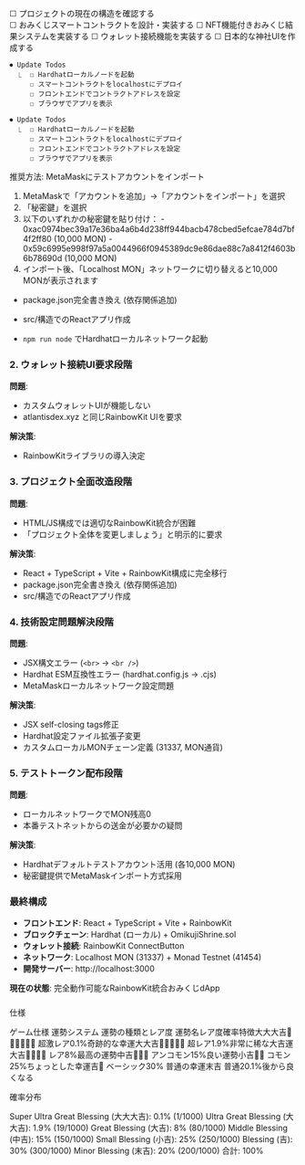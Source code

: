   ☐ プロジェクトの現在の構造を確認する          
     ☐ おみくじスマートコントラクトを設計・実装する
     ☐ NFT機能付きおみくじ結果システムを実装する
     ☐ ウォレット接続機能を実装する
     ☐ 日本的な神社UIを作成する


```
⏺ Update Todos
  ⎿  ☐ Hardhatローカルノードを起動
     ☐ スマートコントラクトをlocalhostにデプロイ
     ☐ フロントエンドでコントラクトアドレスを設定
     ☐ ブラウザでアプリを表示

⏺ Update Todos
  ⎿  ☐ Hardhatローカルノードを起動
     ☐ スマートコントラクトをlocalhostにデプロイ
     ☐ フロントエンドでコントラクトアドレスを設定
     ☐ ブラウザでアプリを表示
```







 推奨方法: MetaMaskにテストアカウントをインポート

  1. MetaMaskで「アカウントを追加」→「アカウントをインポート」を選択
  2. 「秘密鍵」を選択
  3. 以下のいずれかの秘密鍵を貼り付け：
    - 0xac0974bec39a17e36ba4a6b4d238ff944bacb478cbed5efcae784d7bf4f2ff80 (10,000 MON)
    - 0x59c6995e998f97a5a0044966f0945389dc9e86dae88c7a8412f4603b6b78690d (10,000 MON)
  4. インポート後、「Localhost MON」ネットワークに切り替えると10,000 MONが表示されます


  - package.json完全書き換え (依存関係追加)
  - src/構造でのReactアプリ作成


  - `npm run node` でHardhatローカルネットワーク起動

  ### 2. **ウォレット接続UI要求段階**
  **問題**:
  - カスタムウォレットUIが機能しない
  - atlantisdex.xyz と同じRainbowKit UIを要求

  **解決策**:
  - RainbowKitライブラリの導入決定

  ### 3. **プロジェクト全面改造段階**
  **問題**:
  - HTML/JS構成では適切なRainbowKit統合が困難
  - 「プロジェクト全体を変更しましょう」と明示的に要求

  **解決策**:
  - React + TypeScript + Vite + RainbowKit構成に完全移行
  - package.json完全書き換え (依存関係追加)
  - src/構造でのReactアプリ作成

  ### 4. **技術設定問題解決段階**
  **問題**:
  - JSX構文エラー (`<br>` → `<br />`)
  - Hardhat ESM互換性エラー (hardhat.config.js → .cjs)
  - MetaMaskローカルネットワーク設定問題

  **解決策**:
  - JSX self-closing tags修正
  - Hardhat設定ファイル拡張子変更
  - カスタムローカルMONチェーン定義 (31337, MON通貨)

  ### 5. **テストトークン配布段階**
  **問題**:
  - ローカルネットワークでMON残高0
  - 本番テストネットからの送金が必要かの疑問

  **解決策**:
  - Hardhatデフォルトテストアカウント活用 (各10,000 MON)
  - 秘密鍵提供でMetaMaskインポート方式採用

  ### **最終構成**
  - **フロントエンド**: React + TypeScript + Vite + RainbowKit
  - **ブロックチェーン**: Hardhat (ローカル) + OmikujiShrine.sol
  - **ウォレット接続**: RainbowKit ConnectButton
  - **ネットワーク**: Localhost MON (31337) + Monad Testnet (41454)
  - **開発サーバー**: http://localhost:3000

  **現在の状態**: 完全動作可能なRainbowKit統合おみくじdApp



###

仕様

ゲーム仕様
運勢システム
運勢の種類とレア度
運勢名レア度確率特徴大大大吉🌟🌟🌟🌟🌟🌟
超激レア0.1%奇跡的な幸運大大吉🌟🌟🌟🌟🌟
超レア1.9%非常に稀な大吉運大吉🌟🌟🌟🌟
レア8%最高の運勢中吉🌟🌟🌟
アンコモン15%良い運勢小吉🌟🌟
コモン25%ちょっとした幸運吉🌟
ベーシック30% 普通の幸運末吉 普通20.1%後から良くなる

確率分布

Super Ultra Great Blessing (大大大吉): 0.1% (1/1000)
Ultra Great Blessing (大大吉): 1.9% (19/1000)
Great Blessing (大吉): 8% (80/1000)
Middle Blessing (中吉): 15% (150/1000)
Small Blessing (小吉): 25% (250/1000)
Blessing (吉): 30% (300/1000)
Minor Blessing (末吉): 20% (200/1000)
合計: 100%
